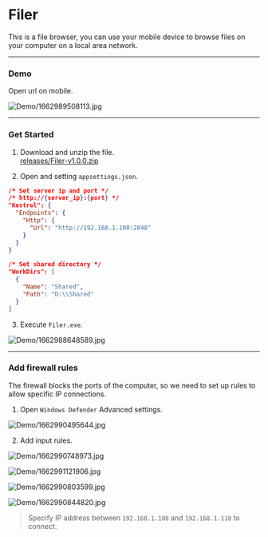 # Filer  

This is a file browser, you can use your mobile device to browse files on your computer on a local area network.  

---  

### Demo  

Open url on mobile.  

![Demo/1662989508113.jpg](Demo/1662989508113.jpg)  

---  

### Get Started  

1. Download and unzip the file.  
[releases/Filer-v1.0.0.zip](https://github.com/fysh711426/Filer/releases)  

2. Open and setting `appsettings.json`.  

```Json
/* Set server ip and port */
/* http://{server_ip}:{port} */
"Kestrel": {
  "Endpoints": {
    "Http": {
      "Url": "http://192.168.1.100:2048"
    }
  }
}
```

```Json
/* Set shared directory */
"WorkDirs": [
  {
    "Name": "Shared",
    "Path": "D:\\Shared"
  }
]
```

3. Execute `Filer.exe`.  

![Demo/1662988648589.jpg](Demo/1662988648589.jpg)  

---  

### Add firewall rules  

The firewall blocks the ports of the computer, so we need to set up rules to allow specific IP connections.  

1. Open `Windows Defender` Advanced settings.  

![Demo/1662990495644.jpg](Demo/1662990495644.jpg)  

2. Add input rules.  

![Demo/1662990748973.jpg](Demo/1662990748973.jpg)  

![Demo/1662991121906.jpg](Demo/1662991121906.jpg)  

![Demo/1662990803599.jpg](Demo/1662990803599.jpg)  

![Demo/1662990844820.jpg](Demo/1662990844820.jpg)  

> Specify IP address between `192.168.1.100` and `192.168.1.110` to connect.  